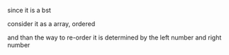 since it is a bst

consider it as a array, ordered

and than the way to re-order it is determined by the left number and right number
